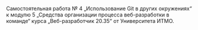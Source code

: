 Самостоятельная работа № 4 „Использование Git в других окружениях“ к модулю 5 „Средства организации процесса веб-разработки в команде“ курса „Веб-разработчик 20.35“ от Университета ИТМО.